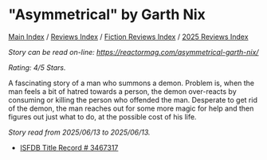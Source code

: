 # "Asymmetrical" by Garth Nix

[Main Index](../../../README.md) / [Reviews Index](../../README.md) / [Fiction Reviews Index](../README.md) / [2025 Reviews Index](README.md)

*Story can be read on-line: <https://reactormag.com/asymmetrical-garth-nix/>*

*Rating: 4/5 Stars.*

A fascinating story of a man who summons a demon. Problem is, when the man feels a bit of hatred towards a person, the demon over-reacts by consuming or killing the person who offended the man. Desperate to get rid of the demon, the man reaches out for some more magic for help and then figures out just what to do, at the possible cost of his life.

*Story read from 2025/06/13 to 2025/06/13.*

- [ISFDB Title Record # 3467317](https://www.isfdb.org/cgi-bin/title.cgi?3467317)
